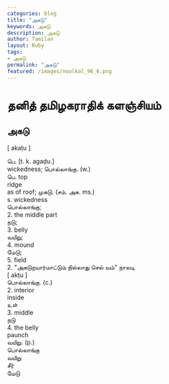 ```yaml
---  
categories: blog  
title: "அகடு"
keywords: அகடு  
description: அகடு
author: Tamilan  
layout: Ruby  
tags:     
- அகடு
permalink: "அகடு"  
featured: /images/noolkal_96_6.png  
--- 
```

# தனித் தமிழகராதிக் களஞ்சியம்
## அகடு

[ akaṭu ]  
  
பெ. [t. k. agaḍu.]  
wickedness; பொல்லாங்கு. (w.)  
பெ. top  
ridge  
as of roof; முகடு. (சம். அக. ms.)  
s. wickedness  
பொல்லாங்கு;  
2. the middle part  
நடு;  
3. belly  
வயிறு;  
4. mound  
மேடு;  
5. field  
2. "அகடுறயார்மாட்டும் நில்லாது செல் வம்" நாலடி  
[ akṭu ]  
பொல்லாங்கு. (c.)  
2. interior  
inside  
உள்  
3. middle  
நடு  
4. the belly  
paunch  
வயிறு. (p.)  
பொல்லாங்கு  
வயிறு  
சீர்  
மேடு
